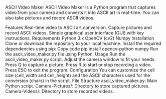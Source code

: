 ASCII Video Maker
ASCII Video Maker is a Python program that captures video from your camera and converts it into ASCII art in real-time. You can also take pictures and record ASCII videos.

Features
Real-time video to ASCII art conversion.
Capture pictures and record ASCII videos.
Simple graphical user interface (GUI) with key instructions.
Requirements
Python 3.x
OpenCV (cv2)
Numpy
Installation
Clone or download the repository to your local machine.
Install the required dependencies using pip:
Copy code
pip install opencv-python numpy
Run the ascii_video_maker.py file using Python.
Usage
Run the ascii_video_maker.py script.
Adjust the camera window to fit your needs.
Press Q to capture a picture.
Press R to start or stop recording a video.
Press ESC to exit the program.
Configuration
You can customize the cell size (cell_width and cell_height) and the ASCII characters used for the conversion (chars) in the script.
File Structure
ascii_video_maker.py: Main Python script.
Camera-Pictures/: Directory to store captured pictures.
Camera-Videos/: Directory to store recorded videos.
